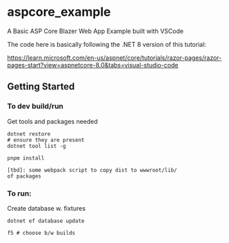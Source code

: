 # aspcore_example

A Basic ASP Core Blazer Web App Example built with VSCode

The code here is basically following the .NET 8 version of this tutorial:

https://learn.microsoft.com/en-us/aspnet/core/tutorials/razor-pages/razor-pages-start?view=aspnetcore-8.0&tabs=visual-studio-code

## Getting Started

### To dev build/run

Get tools and packages needed

```
dotnet restore
# ensure they are present
dotnet tool list -g
```

```
pnpm install

[tbd]: some webpack script to copy dist to wwwroot/lib/
of packages
```

### To run:

Create database w. fixtures

```
dotnet ef database update
```

```
f5 # choose b/w builds
```
